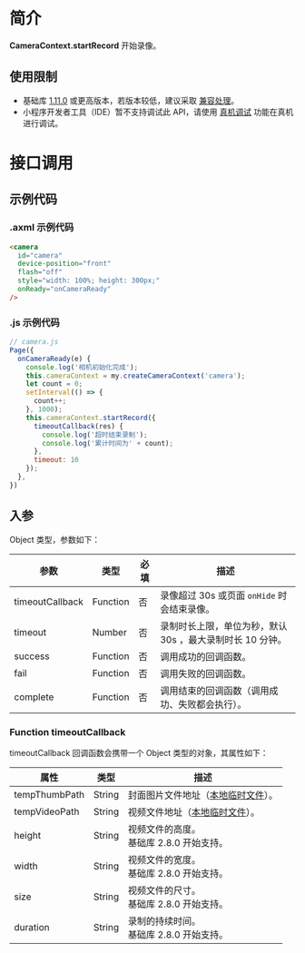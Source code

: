 
# 简介
**CameraContext.startRecord** 开始录像。

## 使用限制

- 基础库 [1.11.0](https://opendocs.alipay.com/mini/framework/lib) 或更高版本，若版本较低，建议采取 [兼容处理](https://docs.alipay.com/mini/framework/compatibility)。
- 小程序开发者工具（IDE）暂不支持调试此 API，请使用 [真机调试](https://opendocs.alipay.com/mini/ide/remote-debug) 功能在真机进行调试。

# 接口调用

## 示例代码

### .axml 示例代码<br />
```html
<camera 
  id="camera"
  device-position="front"
  flash="off"
  style="width: 100%; height: 300px;"
  onReady="onCameraReady"
/>
```

### .js 示例代码
```javascript
// camera.js
Page({
  onCameraReady(e) {
    console.log('相机初始化完成');
    this.cameraContext = my.createCameraContext('camera');
    let count = 0;
    setInterval(() => {
      count++;
    }, 1000);
    this.cameraContext.startRecord({
      timeoutCallback(res) {
        console.log('超时结束录制');
        console.log('累计时间为' + count);
      },
      timeout: 10
    });
  },
})
```

## 入参
Object 类型，参数如下：

| **参数** | **类型** | **必填** | **描述** |
| --- | --- | --- | --- |
| timeoutCallback | Function | 否 | 录像超过 30s 或页面 `onHide` 时会结束录像。 |
| timeout | Number | 否 | 录制时长上限，单位为秒，默认 30s ，最大录制时长 10 分钟。 |
| success | Function | 否 | 调用成功的回调函数。 |
| fail | Function | 否 | 调用失败的回调函数。 |
| complete | Function | 否 | 调用结束的回调函数（调用成功、失败都会执行）。 |


### Function timeoutCallback
timeoutCallback 回调函数会携带一个 Object 类型的对象，其属性如下：

| **属性** | **类型** | **描述** |
| --- | --- | --- |
| tempThumbPath | String | 封面图片文件地址（[本地临时文件](https://opendocs.alipay.com/mini/03dt4s#%E6%9C%AC%E5%9C%B0%E4%B8%B4%E6%97%B6%E6%96%87%E4%BB%B6)）。 |
| tempVideoPath | String | 视频文件地址（[本地临时文件](https://opendocs.alipay.com/mini/03dt4s#%E6%9C%AC%E5%9C%B0%E4%B8%B4%E6%97%B6%E6%96%87%E4%BB%B6)）。 |
| height | String | 视频文件的高度。<br>基础库 2.8.0 开始支持。 |
| width | String | 视频文件的宽度。<br>基础库 2.8.0 开始支持。 |
| size | String | 视频文件的尺寸。<br>基础库 2.8.0 开始支持。 |
| duration | String | 录制的持续时间。<br>基础库 2.8.0 开始支持。 |

